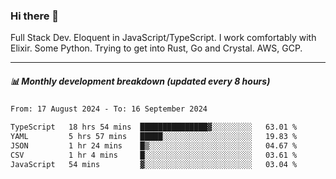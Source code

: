 ### Hi there 👋

Full Stack Dev. Eloquent in JavaScript/TypeScript. I work comfortably with Elixir. Some Python. Trying to get into Rust, Go and Crystal. AWS, GCP.

***

##### 📊 Monthly development breakdown (updated every 8 hours)

<!--START_SECTION:waka-->

```txt
From: 17 August 2024 - To: 16 September 2024

TypeScript   18 hrs 54 mins  ███████████████▓░░░░░░░░░   63.01 %
YAML         5 hrs 57 mins   █████░░░░░░░░░░░░░░░░░░░░   19.83 %
JSON         1 hr 24 mins    █▒░░░░░░░░░░░░░░░░░░░░░░░   04.67 %
CSV          1 hr 4 mins     █░░░░░░░░░░░░░░░░░░░░░░░░   03.61 %
JavaScript   54 mins         ▓░░░░░░░░░░░░░░░░░░░░░░░░   03.04 %
```

<!--END_SECTION:waka-->
